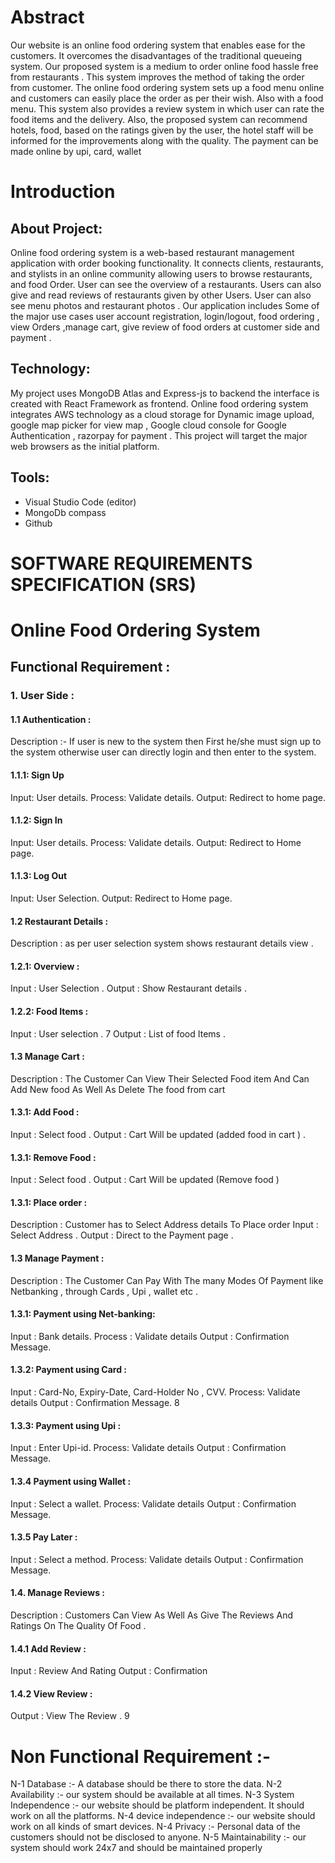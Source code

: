 # Abstract
                                       
  Our website is an online food ordering system that enables ease for the customers. It overcomes the disadvantages of the traditional queueing system.  Our proposed system is a medium to order online food hassle free from restaurants . This system improves the method of taking the order from customer. The online food ordering system sets up a food menu online and customers can easily place the order as per their wish. Also with a food menu. 
  This system also provides a review system in which user can rate the food items and the delivery. Also, the proposed system can recommend hotels, food, based on the ratings given by the user, the hotel staff will be informed for the improvements along with the quality. The payment can be made online by upi, card, wallet
  
#  Introduction
## About Project:
Online food ordering system is a web-based restaurant
management application with order booking functionality. It connects 
clients, restaurants, and stylists in an online community allowing users to 
browse restaurants, and food Order. User can see the overview of a 
restaurants. Users can also give and read reviews of restaurants given by 
other Users. User can also see menu photos and restaurant photos . 
Our application includes Some of the major use cases user 
account registration, login/logout, food ordering , view Orders ,manage 
cart, give review of food orders at customer side and payment . 
## Technology:
My project uses MongoDB Atlas and Express-js to backend the 
interface is created with React Framework as frontend. Online food 
ordering system integrates AWS technology as a cloud storage for 
Dynamic image upload, google map picker for view map , Google cloud 
console for Google Authentication , razorpay for payment . This project 
will target the major web browsers as the initial platform.
## Tools:
- Visual Studio Code (editor)
- MongoDb compass
- Github

# SOFTWARE REQUIREMENTS SPECIFICATION (SRS)
# Online Food Ordering System 
## Functional Requirement :
### 1. User Side : 
#### 1.1 Authentication : 
Description :- If user is new to the system then First he/she 
must sign up to the system otherwise user can directly 
login and then enter to the system.
#### 1.1.1: Sign Up
Input: User details.
Process: Validate details.
Output: Redirect to home page.
#### 1.1.2: Sign In
Input: User details.
Process: Validate details.
Output: Redirect to Home page.
#### 1.1.3: Log Out
Input: User Selection.
Output: Redirect to Home page.
#### 1.2 Restaurant Details :
Description : as per user selection system shows restaurant 
details view .
#### 1.2.1: Overview : 
Input : User Selection .
Output : Show Restaurant details .
#### 1.2.2: Food Items :
Input : User selection .
7
Output : List of food Items .
#### 1.3 Manage Cart :
Description : The Customer Can View Their Selected
Food item And Can Add New food As Well As Delete The 
food from cart
#### 1.3.1: Add Food :
Input : Select food .
Output : Cart Will be updated (added food in cart ) .
#### 1.3.1: Remove Food :
Input : Select food .
Output : Cart Will be updated (Remove food )
#### 1.3.1: Place order :
Description : Customer has to Select Address details 
To Place order
Input : Select Address .
Output : Direct to the Payment page .
#### 1.3 Manage Payment :
Description : The Customer Can Pay With The many
Modes Of Payment like Netbanking , through Cards , Upi , 
wallet etc .
#### 1.3.1: Payment using Net-banking:
Input : Bank details.
Process : Validate details
Output : Confirmation Message.
#### 1.3.2: Payment using Card :
Input : Card-No, Expiry-Date, Card-Holder No , CVV.
Process: Validate details
Output : Confirmation Message.
8
#### 1.3.3: Payment using Upi :
Input : Enter Upi-id.
Process: Validate details
Output : Confirmation Message.
#### 1.3.4 Payment using Wallet :
Input : Select a wallet.
Process: Validate details
Output : Confirmation Message.
#### 1.3.5 Pay Later :
Input : Select a method.
Process: Validate details
Output : Confirmation Message.
#### 1.4. Manage Reviews :
Description : Customers Can View As Well As Give The 
Reviews And Ratings On The Quality Of Food .
#### 1.4.1 Add Review :
Input : Review And Rating
Output : Confirmation
#### 1.4.2 View Review :
Output : View The Review .
9
# Non Functional Requirement :-
N-1 Database :- A database should be there to store the data.
N-2 Availability :- our system should be available at all times.
N-3 System Independence :- our website should be platform independent. It 
should work on all the platforms.
N-4 device independence :- our website should work on all kinds of smart 
devices.
N-4 Privacy :- Personal data of the customers should not be disclosed to 
anyone.
N-5 Maintainability :- our system should work 24x7 and should be maintained 
properly

